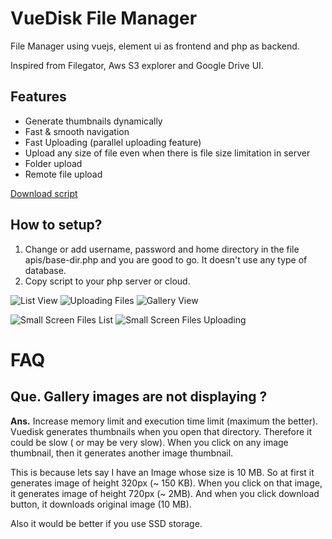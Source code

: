 # VueDisk File Manager
File Manager using vuejs, element ui as frontend and php as backend.

Inspired from Filegator, Aws S3 explorer and Google Drive UI.

## Features
* Generate thumbnails dynamically
* Fast & smooth navigation
* Fast Uploading (parallel uploading feature)
* Upload any size of file even when there is file size limitation in server
* Folder upload
* Remote file upload


[Download script](https://github.com/ashishdoneriya/php-file-manager/archive/v0.1.2.zip)

## How to setup?
1. Change or add username, password and home directory in the file apis/base-dir.php and you are good to go. It doesn't use any type of database.
2. Copy script to your php server or cloud.

![List View](/screenshots/screenshot-list-1.png)
![Uploading Files](/screenshots/screenshot-fileupload.png)
![Gallery View](/screenshots/screenshot-gallery.png)

![Small Screen Files List](/screenshots/small-screen-files-list.png) ![Small Screen Files Uploading](/screenshots/small-screen-files-uploading.png)


# FAQ
## Que. Gallery images are not displaying ?
**Ans.** Increase memory limit and execution time limit (maximum the better). Vuedisk generates thumbnails when you open that directory. Therefore it could be slow ( or may be very slow). When you click on any image thumbnail, then it generates another image thumbnail.

This is because lets say I have an Image whose size is 10 MB. So at first it generates image of height 320px (~ 150 KB). When you click on that image, it generates image of height 720px (~ 2MB). And when you click download button, it downloads original image (10 MB).

Also it would be better if you use SSD storage.
